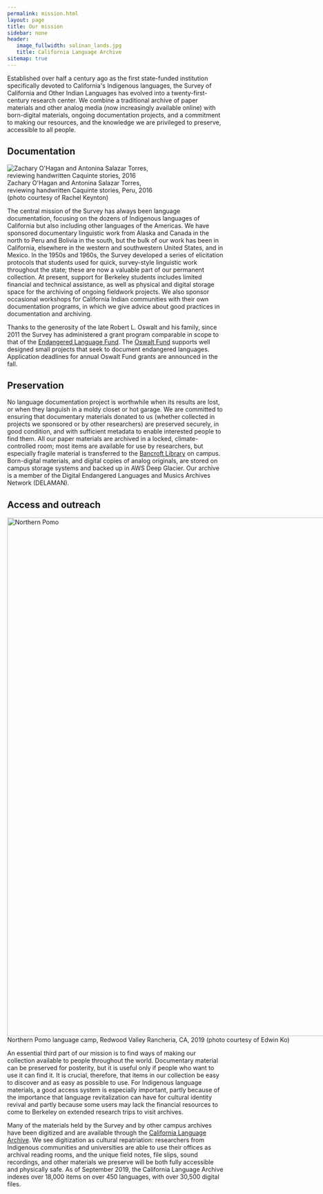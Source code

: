 ```yaml
---
permalink: mission.html
layout: page
title: Our mission
sidebar: none
header:
   image_fullwidth: salinan_lands.jpg
   title: California Language Archive
sitemap: true
---
```


Established over half a century ago as the first state-funded institution specifically devoted to California's Indigenous languages, the Survey of California and Other Indian Languages has evolved into a twenty-first-century research center. We combine a traditional archive of paper materials and other analog media (now increasingly available online) with born-digital materials, ongoing documentation projects, and a commitment to making our resources, and the knowledge we are privileged to preserve, accessible to all people.

## Documentation

<div class="image fit left" style="width: 350px;">
<img src="{{ site.urlimg }}ohagan-salazar.jpg" alt="Zachary O'Hagan and Antonina Salazar Torres, reviewing handwritten Caquinte stories, 2016" class="th"/>
<div class="caption">Zachary O'Hagan and Antonina Salazar Torres, reviewing handwritten Caquinte stories, Peru, 2016 (photo courtesy of Rachel Keynton)</div>
</div>

The central mission of the Survey has always been language documentation, focusing on the dozens of Indigenous languages of California but also including other languages of the Americas. We have sponsored documentary linguistic work from Alaska and Canada in the north to Peru and Bolivia in the south, but the bulk of our work has been in California, elsewhere in the western and southwestern United States, and in Mexico. In the 1950s and 1960s, the Survey developed a series of elicitation protocols that students used for quick, survey-style linguistic work throughout the state; these are now a valuable part of our permanent collection. At present, support for Berkeley students includes limited financial and technical assistance, as well as physical and digital storage space for the archiving of ongoing fieldwork projects. We also sponsor occasional workshops for California Indian communities with their own documentation programs, in which we give advice about good practices in documentation and archiving.

Thanks to the generosity of the late Robert L. Oswalt and his family, since 2011 the Survey has administered a grant program comparable in scope to that of the [Endangered Language Fund](http://www.endangeredlanguagefund.org/). The [Oswalt Fund](funding.html) supports well designed small projects that seek to document endangered languages. Application deadlines for annual Oswalt Fund grants are announced in the fall.

## Preservation

No language documentation project is worthwhile when its results are lost, or when they languish in a moldy closet or hot garage. We are committed to ensuring that documentary materials donated to us (whether collected in projects we sponsored or by other researchers) are preserved securely, in good condition, and with sufficient metadata to enable interested people to find them.  All our paper materials are archived in a locked, climate-controlled room; most items are available for use by researchers, but especially fragile material is transferred to the [Bancroft Library](http://bancroft.berkeley.edu/) on campus. Born-digital materials, and digital copies of analog originals, are stored on campus storage systems and backed up in AWS Deep Glacier. Our archive is a member of the Digital Endangered Languages and Musics Archives Network (DELAMAN).

## Access and outreach

<div class="image fit right" style="width: 1200px;">
<img src="{{ site.urlimg }}northern-pomo-workshop-2019.jpg" alt="Northern Pomo" width="1200px"/>
<div class="caption">Northern Pomo language camp, Redwood Valley Rancheria, CA, 2019 (photo courtesy of Edwin Ko)</div>
</div>


An essential third part of our mission is to find ways of making our collection available to people throughout the world. Documentary material can be preserved for posterity, but it is useful only if people who want to use it can find it. It is crucial, therefore, that items in our collection be easy to discover and as easy as possible to use. For Indigenous language materials, a good access system is especially important, partly because of the importance that language revitalization can have for cultural identity revival and partly because some users may lack the financial resources to come to Berkeley on extended research trips to visit archives.

Many of the materials held by the Survey and by other campus archives have been digitized and are available through the [California Language Archive](/). We see digitization as cultural repatriation: researchers from Indigenous communities and universities are able to use their offices as archival reading rooms, and the unique field notes, file slips, sound recordings, and other materials we preserve will be both fully accessible and physically safe. As of September 2019, the California Language Archive indexes over 18,000 items on over 450 languages, with over 30,500 digital files.
